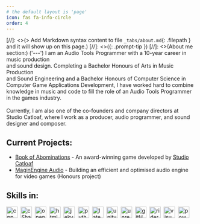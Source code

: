 ```yaml
---
# the default layout is 'page'
icon: fas fa-info-circle
order: 4
---
```


[//]: <>(> Add Markdown syntax content to file `_tabs/about.md`{: .filepath } and it will show up on this page.)
[//]: <>({: .prompt-tip })
[//]: <>(About me section:)
('---')
I am an Audio Tools Programmer with a 10-year career in music production <br>and sound design. Completing a Bachelor Honours of Arts in Music Production <br>and Sound Engineering and a Bachelor Honours of Computer Science in <br>Computer Game Applications Development, I have worked hard to combine <br>knowledge in music and code to fill the role of an Audio Tools Programmer <br>in the games industry.<br><br>Currently, I am also one of the co-founders and company directors at <br>Studio Catloaf, where I work as a producer, audio programmer, and sound <br>designer and composer.

## Current Projects:
- [Book of Abominations](https://www.eurogamer.net/uncovering-the-eldritch-horror-monster-collecting-rpg-book-of-abominations) - An award-winning game developed by [Studio Catloaf](https://x.com/StudioCatloaf)
- [MaginEngine Audio](https://github.com/JanHuss/maginEngineAudio) - Building an efficient and optimised audio engine for video games (Honours project)  

## Skills in:
<img align="left" alt="cpp" width="30px" style="padding-right:5px;"  src="https://cdn.jsdelivr.net/gh/devicons/devicon@latest/icons/cplusplus/cplusplus-original.svg" />
<img align="left" alt="cSharp" width="30px" style="padding-right:5px;" src="https://cdn.jsdelivr.net/gh/devicons/devicon@latest/icons/csharp/csharp-original.svg" />
<img align="left" alt="openGL" width="30px" style="padding-right:5px;" src="https://cdn.jsdelivr.net/gh/devicons/devicon@latest/icons/opengl/opengl-original.svg" />
<img align="left" alt="html" width="30px" style="padding-right:5px;"  src="https://cdn.jsdelivr.net/gh/devicons/devicon@latest/icons/html5/html5-original.svg" />
<img align="left" alt="jekyll" width="30px" style="padding-right:5px;" src="https://cdn.jsdelivr.net/gh/devicons/devicon@latest/icons/jekyll/jekyll-original.svg" />
<img align="left" alt="python" width="30px" style="padding-right:5px;" src="https://cdn.jsdelivr.net/gh/devicons/devicon@latest/icons/python/python-original.svg" />
<img align="left" alt="latex" width="30px" style="padding-right:5px;" src="https://cdn.jsdelivr.net/gh/devicons/devicon@latest/icons/latex/latex-original.svg" />
<img align="left" alt="unity" width="30px" style="padding-right:5px;"  src="https://cdn.jsdelivr.net/gh/devicons/devicon@latest/icons/unity/unity-original.svg" />
<img align="left" alt="unrealEngine" width="30px" style="padding-right:5px;" src="https://cdn.jsdelivr.net/gh/devicons/devicon@latest/icons/unrealengine/unrealengine-original.svg" />
<img align="left" alt="gitHub" width="30px" style="padding-right:5px;" src="https://cdn.jsdelivr.net/gh/devicons/devicon@latest/icons/github/github-original.svg" />
<img align="left" alt="rider" width="30px" style="padding-right:5px;" src="https://cdn.jsdelivr.net/gh/devicons/devicon@latest/icons/rider/rider-original.svg" />
<img align="left" alt="visualStudio" width="30px" style="padding-right:5px;"  src="https://cdn.jsdelivr.net/gh/devicons/devicon@latest/icons/visualstudio/visualstudio-original.svg" />
<img align="left" alt="powerShell" width="30px" style="padding-right:5px;"   src="https://cdn.jsdelivr.net/gh/devicons/devicon@latest/icons/powershell/powershell-original.svg" /><br>